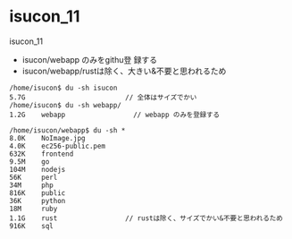 # isucon_11
isucon_11

- isucon/webapp のみをgithu登 録する
- isucon/webapp/rustは除く、大きい&不要と思われるため

```
/home/isucon$ du -sh isucon
5.7G                         // 全体はサイズでかい
/home/isucon$ du -sh webapp/
1.2G	webapp                 // webapp のみを登録する
```

```
/home/isucon/webapp$ du -sh *
8.0K    NoImage.jpg
4.0K    ec256-public.pem
632K    frontend
9.5M    go
104M    nodejs
56K     perl
34M     php
816K    public
36K     python
18M     ruby
1.1G    rust                 // rustは除く、サイズでかい&不要と思われるため
916K    sql
```


